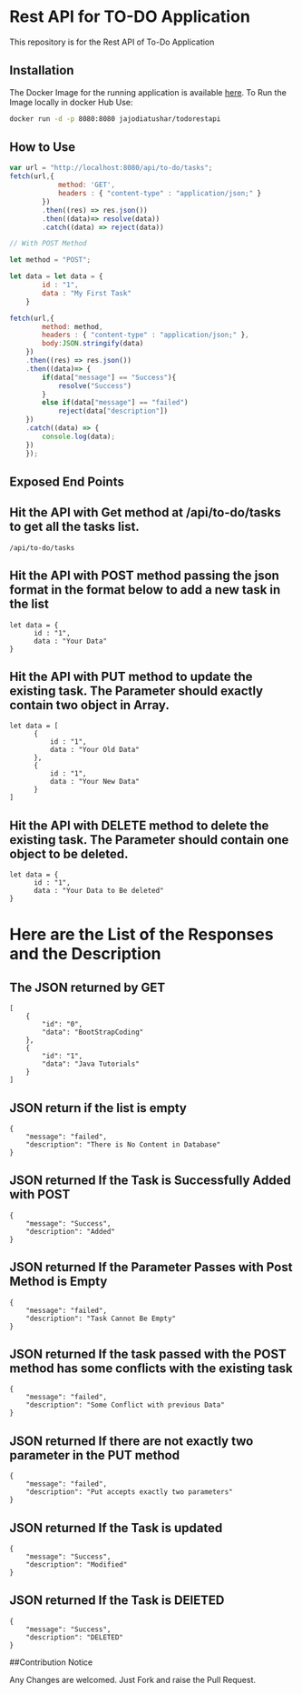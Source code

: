 # Rest API for TO-DO Application 

This repository is for the Rest API of To-Do Application

## Installation

The Docker Image for the running application is available [here](https://cloud.docker.com/u/jajodiatushar/repository/docker/jajodiatushar/todorestapi). To Run the Image locally in docker Hub Use:

```bash
docker run -d -p 8080:8080 jajodiatushar/todorestapi
```

## How to Use

```javascript
var url = "http://localhost:8080/api/to-do/tasks";
fetch(url,{
            method: 'GET',
            headers : { "content-type" : "application/json;" }
        })
        .then((res) => res.json())
        .then((data)=> resolve(data))
        .catch((data) => reject(data))

// With POST Method

let method = "POST";

let data = let data = {
        id : "1",
        data : "My First Task"
    }

fetch(url,{
        method: method,
        headers : { "content-type" : "application/json;" },
        body:JSON.stringify(data)
    })
    .then((res) => res.json())
    .then((data)=> {
        if(data["message"] == "Success"){
            resolve("Success")
        }
        else if(data["message"] == "failed")
            reject(data["description"])
    })
    .catch((data) => {
        console.log(data);
    })
    });
```



## Exposed End Points
## Hit the API with Get method at /api/to-do/tasks to get all the tasks list.
```
/api/to-do/tasks 

```

## Hit the API with POST method  passing the json format in the format below to add a new task in the list

```
let data = {
      id : "1",
      data : "Your Data"
}
```

## Hit the API with PUT method to update the existing task. The Parameter should exactly contain two object in Array.
```
let data = [
      {
          id : "1",
          data : "Your Old Data"
      },
      {
          id : "1",
          data : "Your New Data"
      }
]
```

## Hit the API with DELETE method to delete the existing task. The Parameter should contain one object to be deleted.
```
let data = {
      id : "1",
      data : "Your Data to Be deleted"
}
```


# Here are the List of the Responses and the Description

## The JSON returned by GET

```
[
    {
        "id": "0",
        "data": "BootStrapCoding"
    },
    {
        "id": "1",
        "data": "Java Tutorials"
    }
]
```

## JSON return if the list is empty
```
{
    "message": "failed",
    "description": "There is No Content in Database"
}
```

## JSON returned If the Task is Successfully Added with POST
```
{
    "message": "Success",
    "description": "Added"
}
```

## JSON returned If the Parameter Passes with Post Method is Empty
```
{
    "message": "failed",
    "description": "Task Cannot Be Empty"
}
```

## JSON returned If the task passed with the POST method has some conflicts with the existing task
```
{
    "message": "failed",
    "description": "Some Conflict with previous Data"
}
```

## JSON returned If there are not exactly two parameter in the PUT method
```
{
    "message": "failed",
    "description": "Put accepts exactly two parameters"
}
```

## JSON returned If the Task is updated
```
{
    "message": "Success",
    "description": "Modified"
}
```

## JSON returned If the Task is DElETED
```
{
    "message": "Success",
    "description": "DELETED"
}
```

##Contribution Notice

Any Changes are welcomed. Just Fork and raise the Pull Request.
